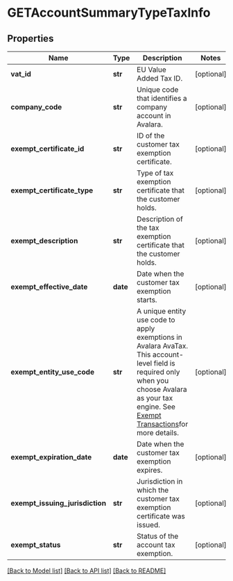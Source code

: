 # GETAccountSummaryTypeTaxInfo

## Properties
Name | Type | Description | Notes
------------ | ------------- | ------------- | -------------
**vat_id** | **str** | EU Value Added Tax ID.  | [optional] 
**company_code** | **str** | Unique code that identifies a company account in Avalara.  | [optional] 
**exempt_certificate_id** | **str** | ID of the customer tax exemption certificate.  | [optional] 
**exempt_certificate_type** | **str** | Type of tax exemption certificate that the customer holds.  | [optional] 
**exempt_description** | **str** | Description of the tax exemption certificate that the customer holds.  | [optional] 
**exempt_effective_date** | **date** | Date when the customer tax exemption starts.  | [optional] 
**exempt_entity_use_code** | **str** | A unique entity use code to apply exemptions in Avalara AvaTax.  This account-level field is required only when you choose Avalara as your tax engine. See [Exempt Transactions](https://developer.avalara.com/avatax/handling-tax-exempt-customers/)for more details.  | [optional] 
**exempt_expiration_date** | **date** | Date when the customer tax exemption expires.  | [optional] 
**exempt_issuing_jurisdiction** | **str** | Jurisdiction in which the customer tax exemption certificate was issued.  | [optional] 
**exempt_status** | **str** | Status of the account tax exemption.  | [optional] 

[[Back to Model list]](../README.md#documentation-for-models) [[Back to API list]](../README.md#documentation-for-api-endpoints) [[Back to README]](../README.md)


